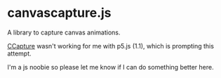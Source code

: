 # canvascapture.js

A library to capture canvas animations.

[CCapture](https://github.com/spite/ccapture.js) wasn't working for me with p5.js (1.1), which is prompting this attempt.

I'm a js noobie so please let me know if I can do something better here.